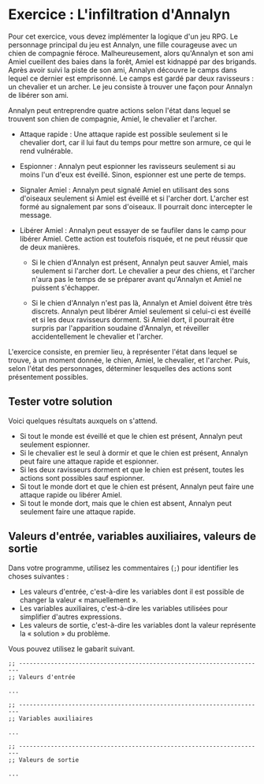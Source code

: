 # Exercice : L'infiltration d'Annalyn

Pour cet exercice, vous devez implémenter la logique d'un jeu RPG. Le
personnage principal du jeu est Annalyn, une fille courageuse avec un
chien de compagnie féroce. Malheureusement, alors qu'Annalyn et son ami
Amiel cueillent des baies dans la forêt, Amiel est kidnappé par des
brigands. Après avoir suivi la piste de son ami, Annalyn découvre le
camps dans lequel ce dernier est emprisonné. Le camps est gardé par deux
ravisseurs : un chevalier et un archer. Le jeu consiste à trouver une
façon pour Annalyn de libérer son ami.

Annalyn peut entreprendre quatre actions selon l'état dans lequel se
trouvent son chien de compagnie, Amiel, le chevalier et l'archer.

-   Attaque rapide : Une attaque rapide est possible seulement si le
    chevalier dort, car il lui faut du temps pour mettre son armure, ce
    qui le rend vulnérable.

-   Espionner : Annalyn peut espionner les ravisseurs seulement si au
    moins l'un d'eux est éveillé. Sinon, espionner est une perte de
    temps.

-   Signaler Amiel : Annalyn peut signalé Amiel en utilisant des sons
    d'oiseaux seulement si Amiel est éveillé et si l'archer dort.
    L'archer est formé au signalement par sons d'oiseaux. Il pourrait
    donc intercepter le message.

-   Libérer Amiel : Annalyn peut essayer de se faufiler dans le camp
    pour libérer Amiel. Cette action est toutefois risquée, et ne peut
    réussir que de deux manières. 

    -   Si le chien d'Annalyn est présent, Annalyn peut sauver Amiel,
        mais seulement si l'archer dort. Le chevalier a peur des chiens,
        et l'archer n'aura pas le temps de se préparer avant qu'Annalyn
        et Amiel ne puissent s'échapper. 

    -   Si le chien d'Annalyn n'est pas là, Annalyn et Amiel doivent
        être très discrets. Annalyn peut libérer Amiel seulement si
        celui-ci est éveillé et si les deux ravisseurs dorment. Si Amiel
        dort, il pourrait être surpris par l'apparition soudaine
        d'Annalyn, et réveiller accidentellement le chevalier et
        l'archer.

L'exercice consiste, en premier lieu, à représenter l'état dans lequel
se trouve, à un moment donnée, le chien, Amiel, le chevalier, et
l'archer. Puis, selon l'état des personnages, déterminer lesquelles des
actions sont présentement possibles.

## Tester votre solution

Voici quelques résultats auxquels on s'attend.

-   Si tout le monde est éveillé et que le chien est présent, Annalyn
    peut seulement espionner.
-   Si le chevalier est le seul à dormir et que le chien est présent,
    Annalyn peut faire une attaque rapide et espionner.
-   Si les deux ravisseurs dorment et que le chien est présent, toutes
    les actions sont possibles sauf espionner.
-   Si tout le monde dort et que le chien est présent, Annalyn peut
    faire une attaque rapide ou libérer Amiel.
-   Si tout le monde dort, mais que le chien est absent, Annalyn peut
    seulement faire une attaque rapide.

## Valeurs d'entrée, variables auxiliaires, valeurs de sortie

Dans votre programme, utilisez les commentaires (`;`) pour identifier
les choses suivantes :

-   Les valeurs d'entrée, c'est-à-dire les variables dont il est
    possible de changer la valeur « manuellement ».
-   Les variables auxiliaires, c'est-à-dire les variables utilisées pour
    simplifier d'autres expressions.
-   Les valeurs de sortie, c'est-à-dire les variables dont la valeur
    représente la « solution » du problème.

Vous pouvez utilisez le gabarit suivant.

```racket
;; ----------------------------------------------------------------------
;; Valeurs d'entrée

...

;; ----------------------------------------------------------------------
;; Variables auxiliaires

...

;; ----------------------------------------------------------------------
;; Valeurs de sortie

...
```
